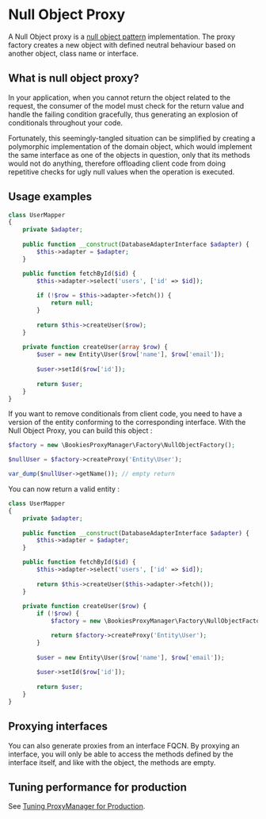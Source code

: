 # Null Object Proxy

A Null Object proxy is a [null object pattern](http://en.wikipedia.org/wiki/Null_Object_pattern) implementation.
The proxy factory creates a new object with defined neutral behaviour based on another object, class name or interface.

## What is null object proxy?

In your application, when you cannot return the object related to the request, the consumer of the model must check for the 
return value and handle the failing condition gracefully, thus generating an explosion of conditionals throughout your code.

Fortunately, this seemingly-tangled situation can be simplified by creating a polymorphic implementation of the domain object, 
which would implement the same interface as one of the objects in question, only that its methods would not do anything, 
therefore offloading client code from doing repetitive checks for ugly null values when the operation is executed.

## Usage examples

```php
class UserMapper
{   
    private $adapter;
    
    public function __construct(DatabaseAdapterInterface $adapter) {
        $this->adapter = $adapter;
    }

    public function fetchById($id) {
        $this->adapter->select('users', ['id' => $id]);
        
        if (!$row = $this->adapter->fetch()) {
            return null;
        }
        
        return $this->createUser($row);
    }
     
    private function createUser(array $row) {
        $user = new Entity\User($row['name'], $row['email']);
        
        $user->setId($row['id']);
        
        return $user;
    }
}
```

If you want to remove conditionals from client code, you need to have a version of the entity conforming to the corresponding 
interface. With the Null Object Proxy, you can build this object :

```php
$factory = new \BookiesProxyManager\Factory\NullObjectFactory();

$nullUser = $factory->createProxy('Entity\User');

var_dump($nullUser->getName()); // empty return
```

You can now return a valid entity :

```php
class UserMapper
{   
    private $adapter;
    
    public function __construct(DatabaseAdapterInterface $adapter) {
        $this->adapter = $adapter;
    }

    public function fetchById($id) {
        $this->adapter->select('users', ['id' => $id]);
        
        return $this->createUser($this->adapter->fetch());
    }
     
    private function createUser($row) {
        if (!$row) {
            $factory = new \BookiesProxyManager\Factory\NullObjectFactory();

            return $factory->createProxy('Entity\User');
        }
        
        $user = new Entity\User($row['name'], $row['email']);
        
        $user->setId($row['id']);
        
        return $user; 
    }
}
```

## Proxying interfaces

You can also generate proxies from an interface FQCN. By proxying an interface, you will only be able to access the methods 
defined by the interface itself, and like with the object, the methods are empty.

## Tuning performance for production

See [Tuning ProxyManager for Production](tuning-for-production.md).
